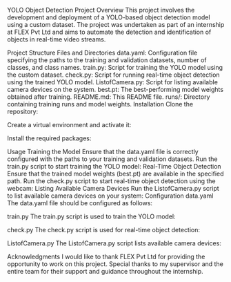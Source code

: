 YOLO Object Detection Project
Overview
This project involves the development and deployment of a YOLO-based object detection model using a custom dataset. The project was undertaken as part of an internship at FLEX Pvt Ltd and aims to automate the detection and identification of objects in real-time video streams.

Project Structure
Files and Directories
data.yaml: Configuration file specifying the paths to the training and validation datasets, number of classes, and class names.
train.py: Script for training the YOLO model using the custom dataset.
check.py: Script for running real-time object detection using the trained YOLO model.
ListofCamera.py: Script for listing available camera devices on the system.
best.pt: The best-performing model weights obtained after training.
README.md: This README file.
runs/: Directory containing training runs and model weights.
Installation
Clone the repository:

Create a virtual environment and activate it:

Install the required packages:

Usage
Training the Model
Ensure that the data.yaml file is correctly configured with the paths to your training and validation datasets.
Run the train.py script to start training the YOLO model:
Real-Time Object Detection
Ensure that the trained model weights (best.pt) are available in the specified path.
Run the check.py script to start real-time object detection using the webcam:
Listing Available Camera Devices
Run the ListofCamera.py script to list available camera devices on your system:
Configuration
data.yaml
The data.yaml file should be configured as follows:

train.py
The train.py script is used to train the YOLO model:

check.py
The check.py script is used for real-time object detection:

ListofCamera.py
The ListofCamera.py script lists available camera devices:

Acknowledgments
I would like to thank FLEX Pvt Ltd for providing the opportunity to work on this project. Special thanks to my supervisor and the entire team for their support and guidance throughout the internship.

